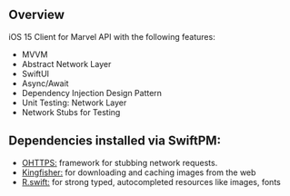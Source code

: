 ## Overview

iOS 15 Client for Marvel API with the following features:

- MVVM
- Abstract Network Layer
- SwiftUI
- Async/Await
- Dependency Injection Design Pattern
- Unit Testing: Network Layer
- Network Stubs for Testing

## Dependencies installed via SwiftPM:

- [OHTTPS:](https://github.com/AliSoftware/OHHTTPStubs) framework for stubbing network requests.
- [Kingfisher:](https://github.com/onevcat/Kingfisher)  for downloading and caching images from the web
- [R.swift:](https://github.com/mac-cain13/R.swift/tree/main) for strong typed, autocompleted resources like images, fonts 

